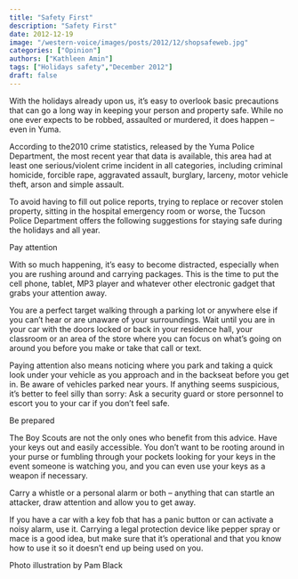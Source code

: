 ```yaml
---
title: "Safety First"
description: "Safety First"
date: 2012-12-19
image: "/western-voice/images/posts/2012/12/shopsafeweb.jpg"
categories: ["Opinion"]
authors: ["Kathleen Amin"]
tags: ["Holidays safety","December 2012"]
draft: false
---
```

With the holidays already upon us, it’s easy to overlook basic precautions that can go a long way in keeping your person and property safe. While no one ever expects to be robbed, assaulted or murdered, it does happen – even in Yuma.

According to the2010 crime statistics, released by the Yuma Police Department, the most recent year that data is available, this area had at least one serious/violent crime incident in all categories, including criminal homicide, forcible rape, aggravated assault, burglary, larceny, motor vehicle theft, arson and simple assault.

To avoid having to fill out police reports, trying to replace or recover stolen property, sitting in the hospital emergency room or worse, the Tucson Police Department offers the following suggestions for staying safe during the holidays and all year.

Pay attention

With so much happening, it’s easy to become distracted, especially when you are rushing around and carrying packages. This is the time to put the cell phone, tablet, MP3 player and whatever other electronic gadget that grabs your attention away.

You are a perfect target walking through a parking lot or anywhere else if you can’t hear or are unaware of your surroundings. Wait until you are in your car with the doors locked or back in your residence hall, your classroom or an area of the store where you can focus on what’s going on around you before you make or take that call or text.

Paying attention also means noticing where you park and taking a quick look under your vehicle as you approach and in the backseat before you get in. Be aware of vehicles parked near yours. If anything seems suspicious, it’s better to feel silly than sorry: Ask a security guard or store personnel to escort you to your car if you don’t feel safe.

Be prepared

The Boy Scouts are not the only ones who benefit from this advice. Have your keys out and easily accessible. You don’t want to be rooting around in your purse or fumbling through your pockets looking for your keys in the event someone is watching you, and you can even use your keys as a weapon if necessary.

Carry a whistle or a personal alarm or both – anything that can startle an attacker, draw attention and allow you to get away.

If you have a car with a key fob that has a panic button or can activate a noisy alarm, use it. Carrying a legal protection device like pepper spray or mace is a good idea, but make sure that it’s operational and that you know how to use it so it doesn’t end up being used on you.

Photo illustration by Pam Black